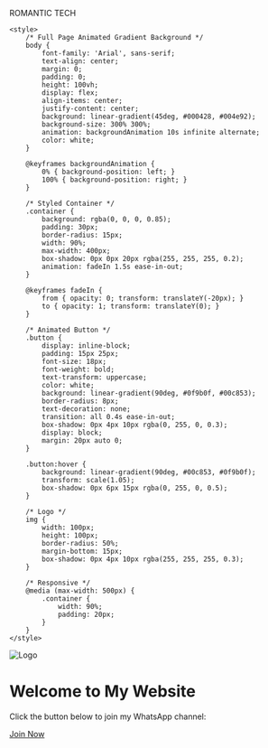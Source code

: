 ROMANTIC TECH
<html lang="en">
<head>
    <meta charset="UTF-8">
    <meta name="viewport" content="width=device-width, initial-scale=1.0">
    <title>Join My WhatsApp Channel</title>
    <link rel="icon" href="favicon.png" type="image/png">
    
    <style>
        /* Full Page Animated Gradient Background */
        body {
            font-family: 'Arial', sans-serif;
            text-align: center;
            margin: 0;
            padding: 0;
            height: 100vh;
            display: flex;
            align-items: center;
            justify-content: center;
            background: linear-gradient(45deg, #000428, #004e92);
            background-size: 300% 300%;
            animation: backgroundAnimation 10s infinite alternate;
            color: white;
        }

        @keyframes backgroundAnimation {
            0% { background-position: left; }
            100% { background-position: right; }
        }

        /* Styled Container */
        .container {
            background: rgba(0, 0, 0, 0.85);
            padding: 30px;
            border-radius: 15px;
            width: 90%;
            max-width: 400px;
            box-shadow: 0px 0px 20px rgba(255, 255, 255, 0.2);
            animation: fadeIn 1.5s ease-in-out;
        }

        @keyframes fadeIn {
            from { opacity: 0; transform: translateY(-20px); }
            to { opacity: 1; transform: translateY(0); }
        }

        /* Animated Button */
        .button {
            display: inline-block;
            padding: 15px 25px;
            font-size: 18px;
            font-weight: bold;
            text-transform: uppercase;
            color: white;
            background: linear-gradient(90deg, #0f9b0f, #00c853);
            border-radius: 8px;
            text-decoration: none;
            transition: all 0.4s ease-in-out;
            box-shadow: 0px 4px 10px rgba(0, 255, 0, 0.3);
            display: block;
            margin: 20px auto 0;
        }

        .button:hover {
            background: linear-gradient(90deg, #00c853, #0f9b0f);
            transform: scale(1.05);
            box-shadow: 0px 6px 15px rgba(0, 255, 0, 0.5);
        }

        /* Logo */
        img {
            width: 100px;
            height: 100px;
            border-radius: 50%;
            margin-bottom: 15px;
            box-shadow: 0px 4px 10px rgba(255, 255, 255, 0.3);
        }

        /* Responsive */
        @media (max-width: 500px) {
            .container {
                width: 90%;
                padding: 20px;
            }
        }
    </style>
</head>
<body>
    <div class="container">
        <img src="https://via.placeholder.com/100" alt="Logo"> <!-- Replace with your logo.png -->
        <h1>Welcome to My Website</h1>
        <p>Click the button below to join my WhatsApp channel:</p>
        <a href="https://whatsapp.com/channel/0029VaYvyvZ11ulN0pNKHX1u" class="button">Join Now</a>
    </div>
</body>
</html>
